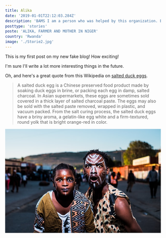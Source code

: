 ```yaml
---
title: Alika
date: '2019-01-01T22:12:03.284Z'
description: 'BAMS I am a person who was helped by this organization. Before they gave me assistance, I was really struggling with this issue, but now my life is better.'
posttype: 'stories'
poste: 'ALIKA, FARMER AND MOTHER IN NIGER'
country: 'Rwanda'
image: './Storie2.jpg'
---
```


This is my first post on my new fake blog! How exciting!

I'm sure I'll write a lot more interesting things in the future.

Oh, and here's a great quote from this Wikipedia on
[salted duck eggs](https://en.wikipedia.org/wiki/Salted_duck_egg).

> A salted duck egg is a Chinese preserved food product made by soaking duck
> eggs in brine, or packing each egg in damp, salted charcoal. In Asian
> supermarkets, these eggs are sometimes sold covered in a thick layer of salted
> charcoal paste. The eggs may also be sold with the salted paste removed,
> wrapped in plastic, and vacuum packed. From the salt curing process, the
> salted duck eggs have a briny aroma, a gelatin-like egg white and a
> firm-textured, round yolk that is bright orange-red in color.

![Chinese Salty Egg](./Storie2.jpg)
